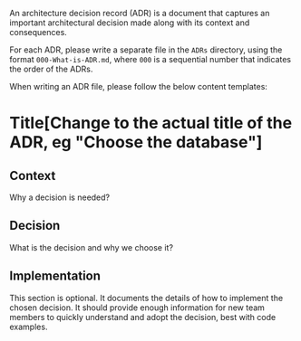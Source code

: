 An architecture decision record (ADR) is a document that captures an important architectural decision made along with its context and consequences.

For each ADR, please write a separate file in the `ADRs` directory, using the format `000-What-is-ADR.md`, where `000` is a sequential number that indicates the order of the ADRs.

When writing an ADR file, please follow the below content templates:

# Title[Change to the actual title of the ADR, eg "Choose the database"]

## Context

Why a decision is needed?

## Decision

What is the decision and why we choose it?

## Implementation

This section is optional. It documents the details of how to implement the chosen decision. It should provide enough information for new team members to quickly understand and adopt the decision, best with code examples.

